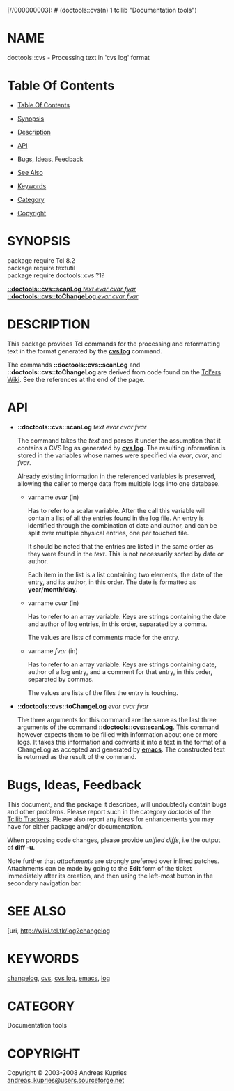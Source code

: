 
[//000000001]: # (doctools::cvs - Documentation tools)
[//000000002]: # (Generated from file 'cvs.man' by tcllib/doctools with format 'markdown')
[//000000003]: # (doctools::cvs(n) 1 tcllib "Documentation tools")

# NAME

doctools::cvs - Processing text in 'cvs log' format

# <a name='toc'></a>Table Of Contents

  -  [Table Of Contents](#toc)

  -  [Synopsis](#synopsis)

  -  [Description](#section1)

  -  [API](#section2)

  -  [Bugs, Ideas, Feedback](#section3)

  -  [See Also](#see-also)

  -  [Keywords](#keywords)

  -  [Category](#category)

  -  [Copyright](#copyright)

# <a name='synopsis'></a>SYNOPSIS

package require Tcl 8.2  
package require textutil  
package require doctools::cvs ?1?  

[__::doctools::cvs::scanLog__ *text* *evar* *cvar* *fvar*](#1)  
[__::doctools::cvs::toChangeLog__ *evar* *cvar* *fvar*](#2)  

# <a name='description'></a>DESCRIPTION

This package provides Tcl commands for the processing and reformatting text in
the format generated by the __[cvs log](../../../../index.md#cvs_log)__ command.

The commands __::doctools::cvs::scanLog__ and __::doctools::cvs::toChangeLog__
are derived from code found on the [Tcl'ers Wiki](http://wiki.tcl.tk). See the
references at the end of the page.

# <a name='section2'></a>API

  - <a name='1'></a>__::doctools::cvs::scanLog__ *text* *evar* *cvar* *fvar*

    The command takes the *text* and parses it under the assumption that it
    contains a CVS log as generated by __[cvs
    log](../../../../index.md#cvs_log)__. The resulting information is stored in
    the variables whose names were specified via *evar*, *cvar*, and *fvar*.

    Already existing information in the referenced variables is preserved,
    allowing the caller to merge data from multiple logs into one database.

      * varname *evar* (in)

        Has to refer to a scalar variable. After the call this variable will
        contain a list of all the entries found in the log file. An entry is
        identified through the combination of date and author, and can be split
        over multiple physical entries, one per touched file.

        It should be noted that the entries are listed in the same order as they
        were found in the *text*. This is not necessarily sorted by date or
        author.

        Each item in the list is a list containing two elements, the date of the
        entry, and its author, in this order. The date is formatted as
        __year__/__month__/__day__.

      * varname *cvar* (in)

        Has to refer to an array variable. Keys are strings containing the date
        and author of log entries, in this order, separated by a comma.

        The values are lists of comments made for the entry.

      * varname *fvar* (in)

        Has to refer to an array variable. Keys are strings containing date,
        author of a log entry, and a comment for that entry, in this order,
        separated by commas.

        The values are lists of the files the entry is touching.

  - <a name='2'></a>__::doctools::cvs::toChangeLog__ *evar* *cvar* *fvar*

    The three arguments for this command are the same as the last three
    arguments of the command __::doctools::cvs::scanLog__. This command however
    expects them to be filled with information about one or more logs. It takes
    this information and converts it into a text in the format of a ChangeLog as
    accepted and generated by __[emacs](../../../../index.md#emacs)__. The
    constructed text is returned as the result of the command.

# <a name='section3'></a>Bugs, Ideas, Feedback

This document, and the package it describes, will undoubtedly contain bugs and
other problems. Please report such in the category *doctools* of the [Tcllib
Trackers](http://core.tcl.tk/tcllib/reportlist). Please also report any ideas
for enhancements you may have for either package and/or documentation.

When proposing code changes, please provide *unified diffs*, i.e the output of
__diff -u__.

Note further that *attachments* are strongly preferred over inlined patches.
Attachments can be made by going to the __Edit__ form of the ticket immediately
after its creation, and then using the left-most button in the secondary
navigation bar.

# <a name='see-also'></a>SEE ALSO

[uri, http://wiki.tcl.tk/log2changelog

# <a name='keywords'></a>KEYWORDS

[changelog](../../../../index.md#changelog), [cvs](../../../../index.md#cvs),
[cvs log](../../../../index.md#cvs_log), [emacs](../../../../index.md#emacs),
[log](../../../../index.md#log)

# <a name='category'></a>CATEGORY

Documentation tools

# <a name='copyright'></a>COPYRIGHT

Copyright &copy; 2003-2008 Andreas Kupries <andreas_kupries@users.sourceforge.net>

